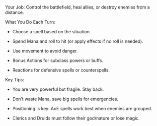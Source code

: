 Your Job: Control the battlefield, heal allies, or destroy enemies from a distance.

What You Do Each Turn:

- Choose a spell based on the situation.
    
- Spend Mana and roll to hit (or apply effects if no roll is needed).
    
- Use movement to avoid danger.
    
- Bonus Actions for subclass powers or buffs.
    
- Reactions for defensive spells or counterspells.
    

Key Tips:

- You are very powerful but fragile. Stay back.
    
- Don’t waste Mana, save big spells for emergencies.
    
- Positioning is key: AoE spells work best when enemies are grouped.
    
- Clerics and Druids must follow their god/nature or lose magic.